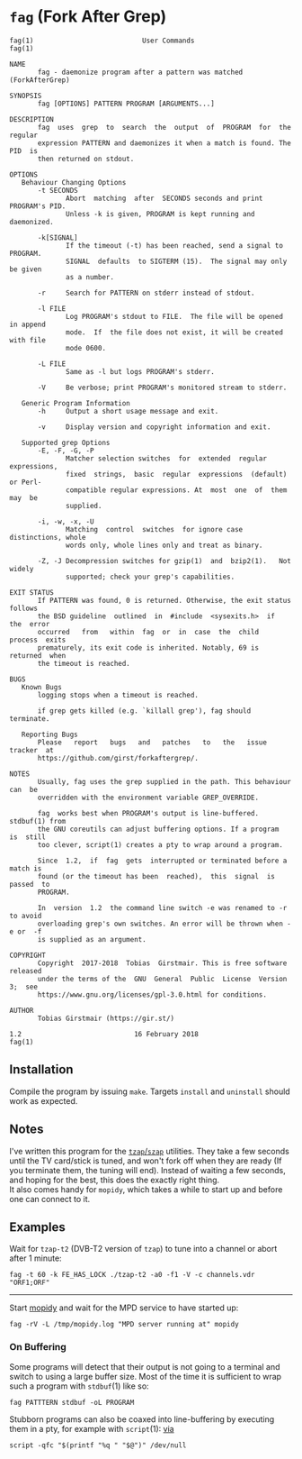 # `fag` (Fork After Grep)

```
fag(1)                           User Commands                          fag(1)

NAME
       fag - daemonize program after a pattern was matched (ForkAfterGrep)

SYNOPSIS
       fag [OPTIONS] PATTERN PROGRAM [ARGUMENTS...]

DESCRIPTION
       fag  uses  grep  to  search  the  output  of  PROGRAM  for  the regular
       expression PATTERN and daemonizes it when a match is found. The PID  is
       then returned on stdout.

OPTIONS
   Behaviour Changing Options
       -t SECONDS
              Abort  matching  after  SECONDS seconds and print PROGRAM's PID.
              Unless -k is given, PROGRAM is kept running and daemonized.

       -k[SIGNAL]
              If the timeout (-t) has been reached, send a signal to  PROGRAM.
              SIGNAL  defaults  to SIGTERM (15).  The signal may only be given
              as a number.

       -r     Search for PATTERN on stderr instead of stdout.

       -l FILE
              Log PROGRAM's stdout to FILE.  The file will be opened in append
              mode.  If  the file does not exist, it will be created with file
              mode 0600.

       -L FILE
              Same as -l but logs PROGRAM's stderr.

       -V     Be verbose; print PROGRAM's monitored stream to stderr.

   Generic Program Information
       -h     Output a short usage message and exit.

       -v     Display version and copyright information and exit.

   Supported grep Options
       -E, -F, -G, -P
              Matcher selection switches  for  extended  regular  expressions,
              fixed  strings,  basic  regular  expressions  (default) or Perl-
              compatible regular expressions. At  most  one  of  them  may  be
              supplied.

       -i, -w, -x, -U
              Matching  control  switches  for ignore case distinctions, whole
              words only, whole lines only and treat as binary.

       -Z, -J Decompression switches for gzip(1)  and  bzip2(1).   Not  widely
              supported; check your grep's capabilities.

EXIT STATUS
       If PATTERN was found, 0 is returned. Otherwise, the exit status follows
       the BSD guideline  outlined  in  #include  <sysexits.h>  if  the  error
       occurred   from   within  fag  or  in  case  the  child  process  exits
       prematurely, its exit code is inherited. Notably, 69 is  returned  when
       the timeout is reached.

BUGS
   Known Bugs
       logging stops when a timeout is reached.

       if grep gets killed (e.g. `killall grep'), fag should terminate.

   Reporting Bugs
       Please   report   bugs   and   patches   to   the   issue   tracker  at
       https://github.com/girst/forkaftergrep/.

NOTES
       Usually, fag uses the grep supplied in the path. This behaviour can  be
       overridden with the environment variable GREP_OVERRIDE.

       fag  works best when PROGRAM's output is line-buffered.  stdbuf(1) from
       the GNU coreutils can adjust buffering options. If a program  is  still
       too clever, script(1) creates a pty to wrap around a program.

       Since  1.2,  if  fag  gets  interrupted or terminated before a match is
       found (or the timeout has been  reached),  this  signal  is  passed  to
       PROGRAM.

       In  version  1.2  the command line switch -e was renamed to -r to avoid
       overloading grep's own switches. An error will be thrown when -e or  -f
       is supplied as an argument.

COPYRIGHT
       Copyright  2017-2018  Tobias  Girstmair. This is free software released
       under the terms of the  GNU  General  Public  License  Version  3;  see
       https://www.gnu.org/licenses/gpl-3.0.html for conditions.

AUTHOR
       Tobias Girstmair (https://gir.st/)

1.2                            16 February 2018                         fag(1)
```

## Installation

Compile the program by issuing `make`. Targets `install` and `uninstall` should work as expected.

## Notes

I've written this program for the [`tzap`/`szap`](https://linuxtv.org/wiki/index.php/Zap) utilities. They take a few seconds until the TV card/stick is tuned, and won't fork off when they are ready (If you terminate them, the tuning will end). Instead of waiting a few seconds, and hoping for the best, this does the exactly right thing.    
It also comes handy for `mopidy`, which takes a while to start up and before one can connect to it.

## Examples

Wait for `tzap-t2` (DVB-T2 version of `tzap`) to tune into a channel or abort after 1 minute:

    fag -t 60 -k FE_HAS_LOCK ./tzap-t2 -a0 -f1 -V -c channels.vdr "ORF1;ORF"

---

Start [mopidy](https://www.mopidy.com/) and wait for the MPD service to have started up:

    fag -rV -L /tmp/mopidy.log "MPD server running at" mopidy


### On Buffering

Some programs will detect that their output is not going to a terminal and switch to using a large buffer size. Most of the time it is sufficient to wrap such a program with `stdbuf`(1) like so:

    fag PATTTERN stdbuf -oL PROGRAM

Stubborn programs can also be coaxed into line-buffering by executing them in a pty, for example with `script`(1): [via](https://stackoverflow.com/a/55655115)

    script -qfc "$(printf "%q " "$@")" /dev/null
